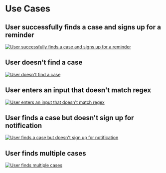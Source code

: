 # Use Cases

## User successfully finds a case and signs up for a reminder

[![User successfully finds a case and signs up for a reminder](https://tinyurl.com/2j9sspje)](https://tinyurl.com/2j9sspje)<!--![User successfully finds a case and signs up for a reminder](./diagrams/case-found-sign-up-for-reminder.puml)-->

## User doesn't find a case

[![User doesn't find a case](https://tinyurl.com/2lvkrgqy)](https://tinyurl.com/2lvkrgqy)<!--![User doesn't find a case](./diagrams/case-not-found.puml)-->

## User enters an input that doesn't match regex

[![User enters an input that doesn't match regex](https://tinyurl.com/2qxcmv9a)](https://tinyurl.com/2qxcmv9a)<!--![User enters an input that doesn't match regex](./diagrams/regex-not-matched.puml)-->

## User finds a case but doesn't sign up for notification

[![User finds a case but doesn't sign up for notification](https://tinyurl.com/2qocujgf)](https://tinyurl.com/2qocujgf)<!--![User finds a case but doesn't sign up for notification](./diagrams/case-found-no-reminder-set.puml)-->

## User finds multiple cases

[![User finds multiple cases](https://tinyurl.com/2lefvfpl)](https://tinyurl.com/2lefvfpl)<!--![User finds multiple cases](./diagrams/multiple-cases.puml)-->
